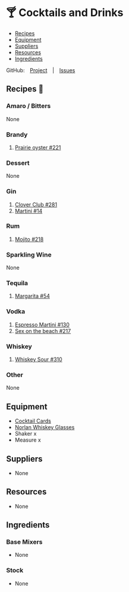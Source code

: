 # 🍸 Cocktails and Drinks

- [Recipes](#Recipes)
- [Equipment](#equipment)
- [Suppliers](#Suppliers)
- [Resources](#Resources)
- [Ingredients](#Ingredients)

GitHub: [Project](https://github.com/jcallaghan/Recipes/projects/6) | [Issues](https://github.com/jcallaghan/Recipes/issues?q=cocktails+label%3A%22Drink+%3A%3A%3A+Cocktail+%F0%9F%8D%B8%22)

## Recipes 🤩

### Amaro / Bitters
None

### Brandy
1. [Prairie oyster #221](https://github.com/jcallaghan/Recipes/issues/221)

### Dessert
None

### Gin
1. [Clover Club #281](https://github.com/jcallaghan/Recipes/issues/281)
2. [Martini #14](https://github.com/jcallaghan/Recipes/issues/14)

### Rum 
1. [Mojito #218](https://github.com/jcallaghan/Recipes/issues/130)

### Sparkling Wine
None

### Tequila
1. [Margarita #54](https://github.com/jcallaghan/Recipes/issues/54)

### Vodka 
1. [Espresso Martini #130](https://github.com/jcallaghan/Recipes/issues/130)
2. [Sex on the beach #217](https://github.com/jcallaghan/Recipes/issues/217)

### Whiskey
1. [Whiskey Sour #310](https://github.com/jcallaghan/Recipes/issues/310)

### Other
None

## Equipment
- [Cocktail Cards](https://getcocktailcards.com/)
- [Norlan Whiskey Glasses](https://uk.norlanglass.com/products/norlan-whisky-glass)
- Shaker x
- Measure x 

## Suppliers
- None

## Resources
- None

## Ingredients

### Base Mixers
- None

### Stock
- None
